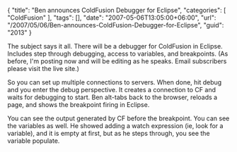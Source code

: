 {
	"title": "Ben announces ColdFusion Debugger for Eclipse",
	"categories": [
		"ColdFusion"
	],
	"tags": [],
	"date": "2007-05-06T13:05:00+06:00",
	"url": "/2007/05/06/Ben-announces-ColdFusion-Debugger-for-Eclipse",
	"guid": "2013"
}

The subject says it all. There will be a debugger for ColdFusion in Eclipse. Includes step through debugging, access to variables, and breakpoints. (As before, I'm posting now and will be editing as he speaks. Email subscribers please visit the live site.)

So you can set up multiple connections to servers. When done, hit debug and you enter the debug perspective. It creates a connection to CF and waits for debugging to start. Ben alt-tabs back to the browser, reloads a page, and shows the breakpoint firing in Eclipse. 

You can see the output generated by CF before the breakpoint. You can see the variables as well. He showed adding a watch expression (ie, look for a variable), and it is empty at first, but as he steps through, you see the variable populate.